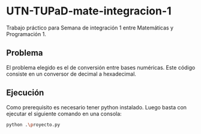 # UTN-TUPaD-mate-integracion-1
Trabajo práctico para Semana de integración 1 entre Matemáticas y Programación 1.

## Problema
El problema elegido es el de conversión entre bases numéricas.
Este código consiste en un conversor de decimal a hexadecimal.

## Ejecución
Como prerequisito es necesario tener python instalado.
Luego basta con ejecutar el siguiente comando en una consola:
```bash
python .\proyecto.py
```
